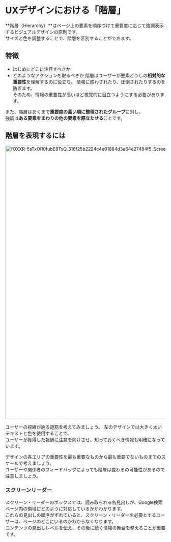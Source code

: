 # UXデザインにおける「階層」
**階層（Hierarchy）**はページ上の要素を順序づけて重要度に応じて強調表示するビジュアルデザインの原則です。  
サイズと色を調整することで、階層を区別することができます。  

## 特徴
- はじめにどこに注目すべきか
- どのようなアクションを取るべきか
階層はユーザーが要素どうしの**相対的な重要性**を理解するのに役立ち、
情報に惑わされたり、圧倒されたりするのを防ぎます。  
そのため、情報の重要性が高いほど視覚的に目立つようにする必要があります。


また、階層はあくまで**重要度の高い順に整理されたグループ**に対し、  
強調は**ある要素をまわりの他の要素を際立たせる**ことです。  

## 階層を表現するには
<img width="1661" height="860" alt="fOXXR-5sTxOl10fubE8TxQ_316f25b2224c4e01884d3e64e27484f5_Screen-Shot-2021-03-12-at-4 12 30-PM" src="https://github.com/user-attachments/assets/5e01e3c3-ec3d-4d50-9624-c9b886b432c6" />  

ユーザーの視線が辿る道筋を考えてみましょう。
左のデザインでは大きく太いテキストと色を使用することで、  
ユーザーが獲得した報酬に注意を向けさせ、知っておくべき情報も明確になっています。   

デザインの各エリアの重要性を最も重要なものから最も重要でないものまでのスケールで考えましょう。  
ユーザーや関係者のフィードバックによっても階層は変わるの可能性があるので注意しましょう。  
### スクリーンリーダー
スクリーン・リーダーのボックスでは、読み取られる各見出しが、Google検索ページ内の領域にどのように対応しているかがわかります。  
これらの見出しの順序がずれていると、スクリーン・リーダーを必要とするユーザーは、ページのどこにいるのかわからなくなります。  
コンテンツの見出しレベルを伝え、その後に続く情報の舞台を整えることが重要です。  

